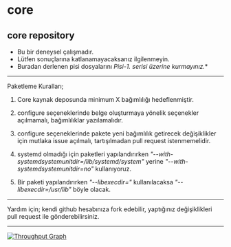 # core
core repository
------------------------------------------------------------------------------
* Bu bir deneysel çalışmadır. 
* Lütfen sonuçlarına katlanamayacaksanız ilgilenmeyin.
* Buradan derlenen pisi dosyalarını **Pisi-1.* serisi üzerine kurmayınız.**

------------------------------------------------------------------------------

Paketleme Kuralları;

1. Core kaynak deposunda minimum X bağımlılığı hedeflenmiştir.

1. configure seçeneklerinde belge oluşturmaya yönelik seçenekler açılmamalı, bağımlılıklar yazılamalıdır.

1. configure seçeneklerinde pakete yeni bağımlılık getirecek değişiklikler için mutlaka issue açılmalı, tartışılmadan pull request istenmemelidir.

1. systemd olmadığı için paketleri yapılandırırken *"--with-systemdsystemunitdir=/lib/systemd/system"* yerine *"--with-systemdsystemunitdir=no"* kullanıyoruz.

1. Bir paketi yapılandırırken *"--libexecdir="* kullanılacaksa *"--libexecdir=/usr/lib"* böyle olacak.

-----------------------------------------------------------------

Yardım için;
kendi github hesabınıza fork edebilir, yaptığınız değişiklikleri pull request ile gönderebilirsiniz. 

------------------------------------------------------------------

[![Throughput Graph](https://graphs.waffle.io/pisilinux/core/throughput.svg)](https://waffle.io/pisilinux/core/metrics)
